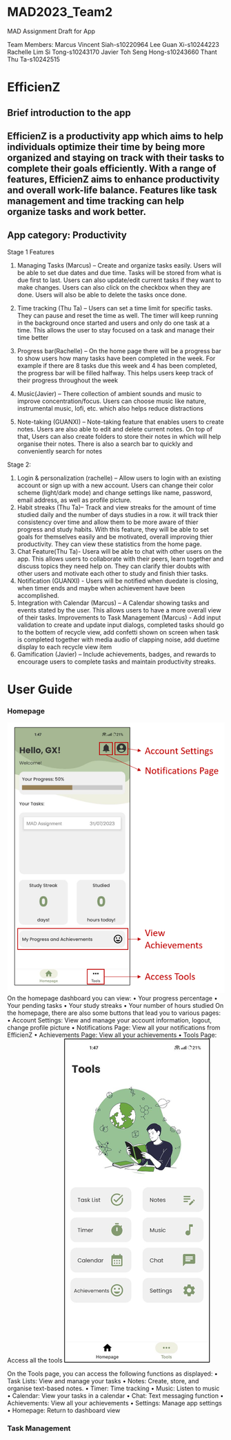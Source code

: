 # MAD2023_Team2
MAD Assignment Draft for App

Team Members:
Marcus Vincent Siah-s10220964
Lee Guan Xi-s10244223
Rachelle Lim Si Tong-s10243170
Javier Toh Seng Hong-s10243660
Thant Thu Ta-s10242515

# EfficienZ

## Brief introduction to the app

## EfficienZ is a productivity app which aims to help individuals optimize their time by being more organized and staying on track with their tasks to complete their goals efficiently. With a range of features, EfficienZ aims to enhance productivity and overall work-life balance. Features like task management and time tracking can help organize tasks and work better. 

## App category: Productivity

Stage 1 Features
1.	Managing Tasks (Marcus) – Create and organize tasks easily. Users will be able to set due dates and due time. Tasks will be stored from what is due first to last. Users can also update/edit current tasks if they want to make changes.  Users can also click on the checkbox when they are done. Users will also be able to delete the tasks once done.

2.	Time tracking (Thu Ta) – Users can set a time limit for specific tasks. They can pause and reset the time as well. The timer will keep running in the background once started and users and only do one task at a time. This allows the user to stay focused on a task and manage their time better

3.	Progress bar(Rachelle) – On the home page there will be a progress bar to show users how many tasks have been completed in the week. For example if there are 8 tasks due this week and 4 has been completed, the progress bar will be filled halfway. This helps users keep track of their progress throughout the week

4.	Music(Javier) – There collection of ambient sounds and music to improve concentration/focus. Users can choose music like nature, instrumental music, lofi, etc. which also helps reduce distractions 

5.	Note-taking (GUANXI) – Note-taking feature that enables users to create notes. Users are also able to edit and delete current notes. On top of that, Users can also create folders to store their notes in which will help organise their notes. There is also a search bar to quickly and conveniently search for notes

Stage 2:
1.	Login & personalization (rachelle) – Allow users to login with an existing account or sign up with a new account. Users can change their color scheme (light/dark mode) and change settings like name, password, email address, as well as profile picture.
2.	Habit streaks (Thu Ta)– Track and view streaks for the amount of time studied daily and the number of days studies in a row. it will track thier consistency over time and allow them to be more aware of thier progress and study habits. With this feature, they will be able to set goals for themselves easily and be motivated, overall improving thier productivity. They can view these statistics from the home page.
3.	Chat Feature(Thu Ta)- Usera will be able to chat with other users on the app. This allows users to collaborate with their peers, learn together and discuss topics they need help on. They can clarify thier doubts with other users and motivate each other to study and finish thier tasks.
4.	Notification (GUANXI) - Users will be notified when duedate is closing, when timer ends and maybe when achievement have been accomplished. 
5.	Integration with Calendar (Marcus) – A Calendar showing tasks and events stated by the user. This allows users to have a more overall view of their tasks.
    Improvements to Task Management (Marcus) - Add input validation to create and update input dialogs, completed tasks should go to the bottem of recycle view, add            confetti shown on screen when task is completed together with media audio of clapping noise, add duetime display to each recycle view item
6.	Gamification (Javier) – Include achievements, badges, and rewards to encourage users to complete tasks and maintain productivity streaks.

# User Guide

### Homepage
![img.png](img.png)
On the homepage dashboard you can view:
•	Your progress percentage
•	Your pending tasks
•	Your study streaks
•	Your number of hours studied
On the homepage, there are also some buttons that lead you to various pages:
•	Account Settings: View and manage your account information, logout, change profile picture
•	Notifications Page: View all your notifications from EfficienZ
•	Achievements Page: View all your achievements
•	Tools Page: Access all the tools
![img_1.png](img_1.png)

On the Tools page, you can access the following functions as displayed:
•	Task Lists: View and manage your tasks
•	Notes: Create, store, and organise text-based notes.
•	Timer: Time tracking
•	Music: Listen to music
•	Calendar: View your tasks in a calendar
•	Chat: Text messaging function
•	Achievements: View all your achievements
•	Settings: Manage app settings
•	Homepage: Return to dashboard view

### Task Management






